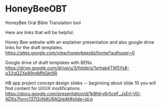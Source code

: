 # HoneyBeeOBT
HoneyBee Oral Bible Translation tool

Here are links that will be helpful:

Honey Bee website with an explainer presentation and also google drive links for the draft templates.
https://sites.google.com/view/honeybeeobt/home?authuser=0

Google drive of draft templates with BENs.
https://drive.google.com/drive/u/3/folders/1xrhak4TW5Ys8-q32gQZXe89rqMNQkt9R

HB app project concept design slides -- beginning about slide 10 you will find content for UI/UX modifications. 
https://docs.google.com/presentation/d/1k8fdry6r5ceF_JxErI-VG-ADXs7hvyc137I2nNAU8AQ/edit#slide=id.p

